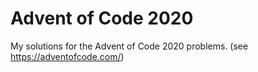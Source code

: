 # Advent of Code 2020
My solutions for the Advent of Code 2020 problems. (see https://adventofcode.com/)